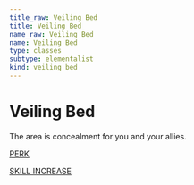 ```yaml
---
title_raw: Veiling Bed
title: Veiling Bed
name_raw: Veiling Bed
name: Veiling Bed
type: classes
subtype: elementalist
kind: veiling bed
---
```


# Veiling Bed

The area is concealment for you and your allies.

[PERK](./Perk.md)

[SKILL INCREASE](./Skill%20Increase.md)
